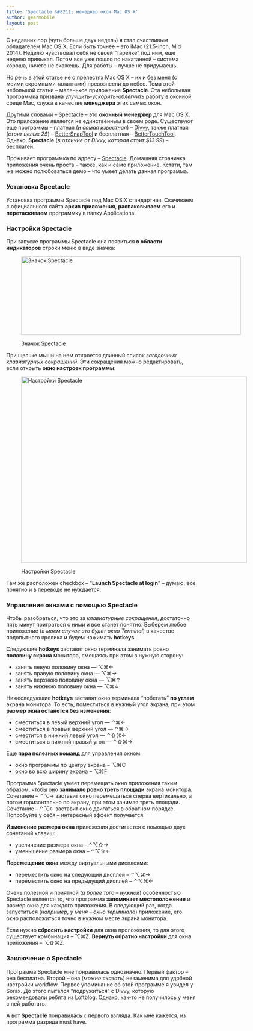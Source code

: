 ```yaml
---
title: 'Spectacle &#8211; менеджер окон Mac OS X'
author: gearmobile
layout: post
---
```

С недавних пор (чуть больше двух недель) я стал счастливым обладателем Mac OS X. Если быть точнее &#8211; это iMac (21.5-inch, Mid 2014). Неделю чувствовал себя не своей &#8220;тарелке&#8221; под ним, еще неделю привыкал. Потом все уже пошло по накатанной &#8211; система хороша, ничего не скажешь. Для работы &#8211; лучше не придумаешь.

Но речь в этой статье не о прелестях Mac OS X &#8211; их и без меня (с моими скромными талантами) превознесли до небес. Тема этой небольшой статьи &#8211; маленькое приложение **Spectacle**. Эта небольшая программка призвана *улучшить-ускорить-облегчить* работу в оконной среде Mac, служа в качестве **менеджера** этих самых окон.

Другими словами &#8211; Spectacle &#8211; это **оконный менеджер** для Mac OS X. Это приложение является не единственным в своем роде. Существуют еще программы &#8211; платная (*и самая известная*) &#8211; [Divvy][1], также платная (*стоит целых 2$*) &#8211; [BetterSnapTool][2] и бесплатная &#8211; [BetterTouchTool][3]. Однако, **Spectacle** (*в отличие от Divvy, которая стоит $13.99*) &#8211; бесплатен.

Проживает программка по адресу &#8211; [Spectacle][4]. Домашняя страничка приложения очень проста &#8211; также, как и само приложение. Кстати, там же можно полюбоваться демо &#8211; что умеет делать данная программа.

### Установка Spectacle

Установка программы Spectacle под Mac OS X стандартная. Скачиваем с официального сайта **архив приложения**, **распаковываем** его и **перетаскиваем** программку в папку Applications.

### Настройки Spectacle

При запуске программы Spectacle она появиться **в области индикаторов** строки меню в виде значка:<figure id="attachment_1918" style="width: 584px;" class="wp-caption aligncenter">

[<img src="http://localhost:7788/third/wp-content/uploads/2014/11/spectacle_icon.png" alt="Значок Spectacle" width="584" height="209" class="size-full wp-image-1918" />][5]<figcaption class="wp-caption-text">Значок Spectacle</figcaption></figure> 

При щелчке мыши на нем откроется длинный список *загадочных клавиатурных сокращений*. Эти сокращения можно редактировать, если открыть **окно настроек программы**:<figure id="attachment_1919" style="width: 600px;" class="wp-caption aligncenter">

[<img src="http://localhost:7788/third/wp-content/uploads/2014/11/spectacle_settings-600x495.png" alt="Настройки Spectacle" width="600" height="495" class="size-medium wp-image-1919" />][6]<figcaption class="wp-caption-text">Настройки Spectacle</figcaption></figure> 

Там же расположен checkbox &#8211; "**Launch Spectacle at login**" &#8211; думаю, все понятно и в переводе не нуждается.

### Управление окнами с помощью Spectacle

Чтобы разобраться, что это за *клавиатурные сокращения*, достаточно пять минут поиграться с ними и все станет понятно. Выберем любое приложение (*в моем случае это будет окно Terminal*) в качестве подопытного кролика и будем нажимать **hotkeys**.

Следующие **hotkeys** заставят окно терминала занимать ровно **половину экрана** монитора, смещаясь при этом в нужную сторону:

  * занять левую половину окна — ⌥⌘←
  * занять правую половину окна — ⌥⌘→
  * занять верхнюю половину окна — ⌥⌘↑
  * занять нижнюю половину окна — ⌥⌘↓

Нижеследующие **hotkeys** заставят окно терминала &#8220;побегать&#8221; **по углам** экрана монитора. То есть, поместиться в нужный угол экрана, при этом **размер окна останется без изменения**:

  * сместиться в левый верхний угол — ⌃⌘←
  * сместиться в правый верхний угол — ⌃⌘→
  * сместится в нижний левый угол — ⌃⇧⌘←
  * сместиться в нижний правый угол — ⌃⇧⌘→

Еще **пара полезных команд** для управления окном:

  * окно программы по центру экрана &#8211; ⌥⌘C
  * окно во всю ширину экрана &#8211; ⌥⌘F

Программа Spectacle умеет перемещать окно приложения таким образом, чтобы оно **занимало ровно треть площади** экрана монитора. Сочетание &#8211; ⌃⌥→ заставит окно перемещаться сперва вертикально, а потом горизонтально по экрану, при этом занимая треть площади. Сочетание &#8211; ⌃⌥← заставит окно двигаться в обратном порядке. Попробуйте у себя &#8211; интересный эффект получается.

**Изменение размера окна** приложения достигается с помощью двух сочетаний клавиш:

  * увеличение размера окна &#8211; ⌃⌥⇧→
  * уменьшение размера окна &#8211; ⌃⌥⇧←

**Перемещение окна** между виртуальными дисплеями:

  * переместить окно на следующий дисплей &#8211; ⌃⌥⌘→
  * переместить окно на предыдущий дисплей &#8211; ⌃⌥⌘←

Очень полезной и приятной (*а более того &#8211; нужной*) особенностью Spectacle является то, что программа **запоминает местоположение** и размер окна для каждого приложения. В следующий раз, когда запуститься (*например, у меня &#8211; окно терминала*) приложение, его окно расположиться точно в нужном месте экрана монитора.

Если нужно **сбросить настройки** для окна проложения, то для этого существует комбинация &#8211; ⌥⌘Z. **Вернуть обратно настройки** для окна приложения &#8211; ⌥⇧⌘Z.

### Заключение о Spectacle

Программа Spectacle мне понравилась однозначно. Первый фактор &#8211; она бесплатна. Второй &#8211; она (*можно сказать*) незаменима для удобной настройки workflow. Первое упоминание об этой программе я увидел у Sorax. До этого пытался &#8220;подружиться&#8221; с Divvy, которую рекомендовали ребята из Loftblog. Однако, как-то не получилось у меня с ней работать.

А вот **Spectacle** понравилась с первого взгляда. Как мне кажется, из программа разряда must have.

 [1]: http://mizage.com/divvy/ "Divvy"
 [2]: https://itunes.apple.com/en/app/bettersnaptool/id417375580?mt=12 "BetterSnapTool"
 [3]: http://www.boastr.de/ "BetterTouchTool"
 [4]: http://spectacleapp.com/ "Spectacle"
 [5]: http://localhost:7788/third/wp-content/uploads/2014/11/spectacle_icon.png
 [6]: http://localhost:7788/third/wp-content/uploads/2014/11/spectacle_settings.png
